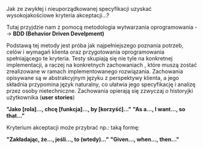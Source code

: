 Jak ze zwykłej i nieuporządkowanej specyfikacji uzyskać wysokojakościowe kryteria akceptacji...?

Tutaj przyjdzie nam z pomocą metodologia wytwarzania oprogramowania --> **BDD (Behavior Driven Develpment)**

Podstawą tej metody jest próba jak najpełniejszego poznania potrzeb, celów i wymagań klienta oraz przygotowania oprogramowania spełniającego te kryteria.
Testy skupiają się nie tyle na konkretnej implementacji, a raczej na konkretnych zachowaniach , które muszą zostać zrealizowane w ramach implementowanego rozwiązania. Zachowania opisywane są w abstrakcyjnym języku z perspektywy klienta, a jego składnia przypomina język naturalny, co ułatwia jego specyfikację i analizę przez osoby nietechniczne. Zachowania opierają się zzwyczaj o historyjki użytkownika (**user stories**)

**"Jako [rola]..., chcę [funkcja]..., by [korzyść]..."**
**"As a..., I want..., so that..."**

Kryterium akceptacji może przybrać np.: taką formę:

**"Zakładając, że..., jeśli..., to (wtedy)..."**
**"Given..., when..., then..."**
